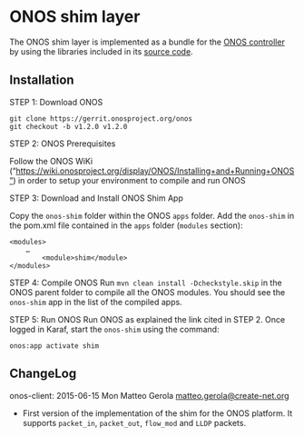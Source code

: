 # ONOS shim layer

The ONOS shim layer is implemented as a bundle for the [ONOS controller](http://onosproject.org/) by using the libraries included in its [source code](https://wiki.onosproject.org/display/ONOS/Downloads).  

## Installation

STEP 1: Download ONOS
```
git clone https://gerrit.onosproject.org/onos
git checkout -b v1.2.0 v1.2.0
```
STEP 2: ONOS Prerequisites

Follow the ONOS WiKi (“https://wiki.onosproject.org/display/ONOS/Installing+and+Running+ONOS”) in order to setup your environment to compile and run ONOS

STEP 3: Download and Install ONOS Shim App

Copy the ```onos-shim``` folder within the ONOS ```apps``` folder.
Add the ```onos-shim``` in the pom.xml file contained in the ```apps``` folder (```modules``` section):
```
<modules>
	…
        <module>shim</module>
</modules>
```

STEP 4: Compile ONOS
Run ```mvn clean install -Dcheckstyle.skip``` in the ONOS parent folder to compile all the ONOS modules. You should see the ```onos-shim``` app in the list of the compiled apps.

STEP 5: Run ONOS
Run ONOS as explained the link cited in STEP 2. Once logged in Karaf, start the ```onos-shim``` using the command:
```
onos:app activate shim
```


## ChangeLog

onos-client: 2015-06-15 Mon Matteo Gerola <matteo.gerola@create-net.org>

  * First version of the implementation of the shim for the ONOS platform. It supports ```packet_in```, ```packet_out```, ```flow_mod``` and ```LLDP``` packets.

